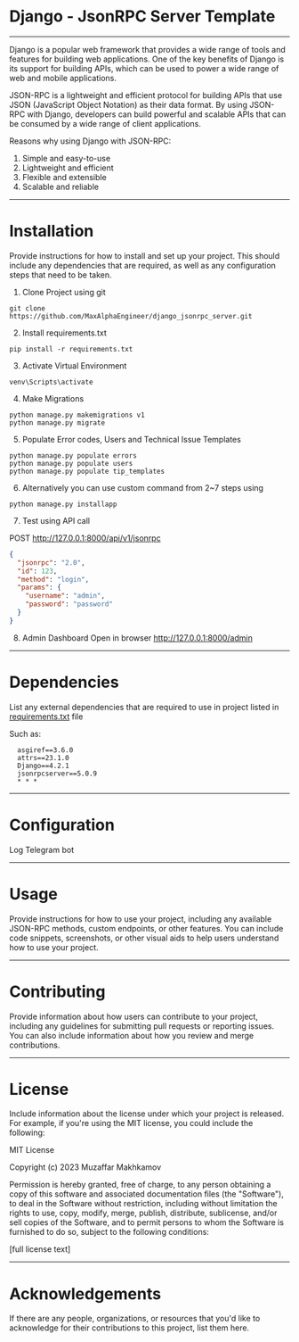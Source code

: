 # Django - JsonRPC Server Template

---
Django is a popular web framework that provides a wide range of tools and features for building web applications. One of
the key benefits of Django is its support for building APIs, which can be used to power a wide range of web and mobile
applications.

JSON-RPC is a lightweight and efficient protocol for building APIs that use JSON (JavaScript Object Notation) as their
data format. By using JSON-RPC with Django, developers can build powerful and scalable APIs that can be consumed by a
wide range of client applications.

Reasons why using Django with JSON-RPC:

1. Simple and easy-to-use
2. Lightweight and efficient
3. Flexible and extensible
4. Scalable and reliable

---

# Installation

Provide instructions for how to install and set up your project. This should include any dependencies that are required,
as well as any configuration steps that need to be taken.

1. Clone Project using git

```commandline
git clone https://github.com/MaxAlphaEngineer/django_jsonrpc_server.git
```

2. Install requirements.txt

```commandline
pip install -r requirements.txt
```

3. Activate Virtual Environment

```commandline
venv\Scripts\activate
```

4. Make Migrations

```commandline
python manage.py makemigrations v1
python manage.py migrate
```

5. Populate Error codes, Users and Technical Issue Templates

```commandline
python manage.py populate errors
python manage.py populate users
python manage.py populate tip_templates
```

6. Alternatively you can use custom command from 2~7 steps using

```commandline
python manage.py installapp 
```

7. Test using API call

POST http://127.0.0.1:8000/api/v1/jsonrpc

```json
{
  "jsonrpc": "2.0",
  "id": 123,
  "method": "login",
  "params": {
    "username": "admin",
    "password": "password"
  }
}
```

8. Admin Dashboard
   Open in browser http://127.0.0.1:8000/admin

---

# Dependencies

List any external dependencies that are required to use in project listed in [requirements.txt](requirements.txt) file

Such as:

      asgiref==3.6.0
      attrs==23.1.0
      Django==4.2.1
      jsonrpcserver==5.0.9
      * * *

---

# Configuration

Log 
Telegram bot 

---

# Usage

Provide instructions for how to use your project, including any available JSON-RPC methods, custom endpoints, or other
features. You can include code snippets, screenshots, or other visual aids to help users understand how to use your
project.

---

# Contributing

Provide information about how users can contribute to your project, including any guidelines for submitting pull
requests or reporting issues. You can also include information about how you review and merge contributions.

---

# License

Include information about the license under which your project is released. For example, if you're using the MIT
license, you could include the following:

MIT License

Copyright (c) 2023 Muzaffar Makhkamov

Permission is hereby granted, free of charge, to any person obtaining a copy of this software and associated
documentation files (the "Software"), to deal in the Software without restriction, including without limitation the
rights to use, copy, modify, merge, publish, distribute, sublicense, and/or sell copies of the Software, and to permit
persons to whom the Software is furnished to do so, subject to the following conditions:

[full license text]

---

# Acknowledgements

If there are any people, organizations, or resources that you'd like to acknowledge for their contributions to this
project, list them here.
